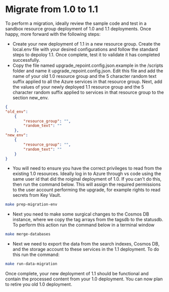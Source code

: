 # Migrate from 1.0 to 1.1

To perform a migration, ideally review the sample code and test in a sandbox resource group deployment of 1.0 and 1.1 deployments. Once happy, more forward with the following steps:

- Create your new deployment of 1.1 in a new resource group. Create the local.env file with your desired configurations and follow the standard steps to depoloy 1.1. Once complete, test it to validate it has completed successfully. 
- Copy the file named upgrade_repoint.config.json.example in the /scripts folder and name it upgrade_repoint.config.json. Edit this file and add the name of your old 1.0 resource group and the 5 character random text suffix applied to all the Azure services in that resource group. Next, add the values of your newly deployed 1.1 resource group and the 5 character random suffix applied to services in that resource group to the section new_env.

```json
{
"old_env":
    {
        "resource_group": "",
        "random_text": ""
    },
"new_env":
    {
        "resource_group": "",
        "random_text": ""
    }
}
```
- You will need to ensure you have the correct privileges to read from the existing 1.0 resources. Ideally log in to Azure through vs code using the same user id that did the roiginal deployment of 1.0. If you can't do this, then run the command below. This will assign the required permissions to the user account performing the upgrade, for example rights to read secrets from Key Vault.
```bash
make prep-migration-env
```
- Next you need to make some surgical changes to the Cosmos DB instance, where we copy the tag arrays from the tagsdb to the statusdb. To perform this action run the command below in a terminal window
```bash
make merge-databases
```
- Next we need to export the data from the search indexes, Cosmos DB, and the storage account to these services in the 1.1 deployment. To do this run the command:
```bash
make run-data-migration
```
Once complete, your new deployment of 1.1 should be functional and contain the processed content from your 1.0 deployment. You can now plan to retire you old 1.0 deployment.